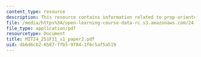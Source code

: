 ```yaml
---
content_type: resource
description: This resource contains information related to prop-oriented make-believe.
file: /media/https%3A/open-learning-course-data-rc.s3.amazonaws.com/24-251-introduction-to-philosophy-of-language-fall-2011/db6d6cb26587ffb59f841f6c5af5a519_MIT24_251F11_s1_paper2.pdf
file_type: application/pdf
resourcetype: Document
title: MIT24_251F11_s1_paper2.pdf
uid: db6d6cb2-6587-ffb5-9f84-1f6c5af5a519
---
```

